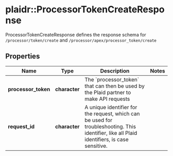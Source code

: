 # plaidr::ProcessorTokenCreateResponse

ProcessorTokenCreateResponse defines the response schema for `/processor/token/create` and `/processor/apex/processor_token/create`

## Properties
Name | Type | Description | Notes
------------ | ------------- | ------------- | -------------
**processor_token** | **character** | The &#x60;processor_token&#x60; that can then be used by the Plaid partner to make API requests | 
**request_id** | **character** | A unique identifier for the request, which can be used for troubleshooting. This identifier, like all Plaid identifiers, is case sensitive. | 


